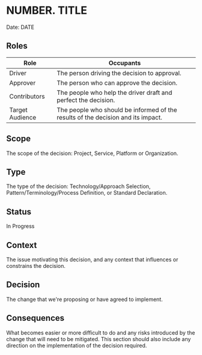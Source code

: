 # NUMBER. TITLE

Date: DATE

## Roles

| Role            | Occupants                                                                        |
| --------------- | -------------------------------------------------------------------------------- |
| Driver          | The person driving the decision to approval.                                     |
| Approver        | The person who can approve the decision.                                         |
| Contributors    | The people who help the driver draft and perfect the decision.                   |
| Target Audience | The people who should be informed of the results of the decision and its impact. |

## Scope

The scope of the decision: Project, Service, Platform or Organization.

## Type

The type of the decision: Technology/Approach Selection, Pattern/Terminology/Process Definition, or Standard Declaration.

## Status

In Progress

## Context

The issue motivating this decision, and any context that influences or constrains the decision.

## Decision

The change that we're proposing or have agreed to implement.

## Consequences

What becomes easier or more difficult to do and any risks introduced by the change that will need to be mitigated.  This section should also include any direction on the implementation of the decision required.
